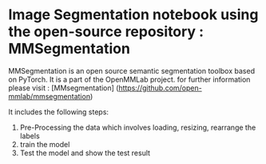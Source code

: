 # Image Segmentation notebook using the open-source repository : MMSegmentation

MMSegmentation is an open source semantic segmentation toolbox based on PyTorch. It is a part of the OpenMMLab project.
for further information please visit : [MMsegmentation] (https://github.com/open-mmlab/mmsegmentation)

It includes the following steps:
  1. Pre-Processing the data which involves loading, resizing, rearrange the labels
  2. train the model
  3. Test the model and show the test result
